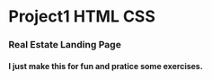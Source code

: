 # Project1 HTML CSS

### Real Estate Landing Page

#### I just make this for fun and pratice some exercises.

